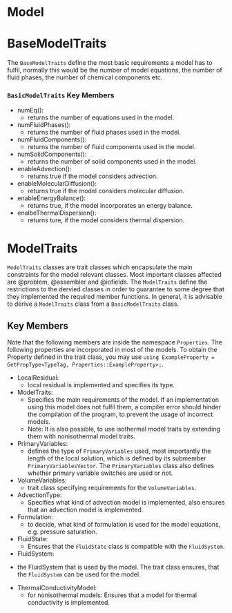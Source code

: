 # Model

# BaseModelTraits

The `BaseModelTraits` define the most basic requirements a model has to fulfil, normally this would be the number of model equations, the number of fluid phases, the number of chemical components etc.

### `BasicModelTraits` Key Members
* numEq():
    - returns the number of equations used in the model.
* numFluidPhases():
    - returns the number of fluid phases used in the model.
* numFluidComponents():
    - returns the number of fluid components used in the model.
* numSolidComponents():
    - returns the number of solid components used in the model.
* enableAdvection():
    - returns true if the model considers advection.
* enableMolecularDiffusion():
    - returns true if the model considers molecular diffusion.
* enableEnergyBalance():
    - returns true, if the model incorporates an energy balance. 
* enalbeThermalDispersion():
    - returns ture, if the model considers thermal dispersion.

# ModelTraits

`ModelTraits` classes are trait classes which encapsulate the main constraints for the model relevant classes. Most important classes affected are @problem,  @assembler and @iofields. The `ModelTraits` define the restrictions to the dervied classes in order to guarantee to some degree that they implemented the required member functions. In general, it is advisable to derive a `ModelTraits` class from a `BasicModelTraits` class.

## Key Members

Note that the following members are inside the namespace `Properties`. The following properties are incorporated in most of the models. To obtain the Property defined in the trait class, you may use `using ExampleProperty = GetPropType<TypeTag, Properties::ExampleProperty>;`. 

* LocalResidual:
    -  local residual is implemented and specifies its type.
* ModelTraits:
    - Specifies the main requirements of the model. If an implementation using this model does not fulfil them, a compiler error should hinder the compilation of the program, to prevent the usage of incorrect models.
    - Note: It is also possible, to use isothermal model traits by extending them with nonisothermal model traits.
* PrimaryVariables:
    - defines the type of `PrimaryVariables` used, most importantly the length of the local solution, which is defined by its submember `PrimaryVariablesVector`. The `PrimaryVariables` class also defines whether primary variable switches are used or not.
* VolumeVariables:
    - trait class specifying requirements for the `VolumeVariables`.
* AdvectionType:
    - Specifies what kind of advection model is implemented, also ensures that an advection model is implemented.
* Formulation:
    - to decide, what kind of formulation is used for the model equations, e.g. pressure saturation.
* FluidState:
    - Ensures that the `FluidState` class is compatible with the `FluidSystem`.
* FluidSystem:
 -  the FluidSystem that is used by the model. The trait class ensures, that the `FluidSystem` can be used for the model.
 * ThermalConductivityModel:
    - for nonisothermal models: Ensures that a model for thermal conductivity is implemented.
